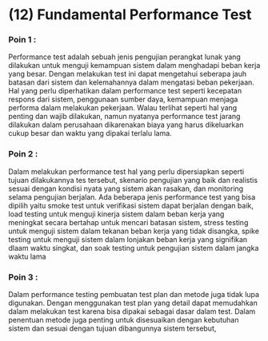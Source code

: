 # (12) Fundamental Performance Test
### Poin 1 :
Performance test adalah sebuah jenis pengujian perangkat lunak yang dilakukan untuk menguji kemampuan sistem dalam menghadapi beban kerja yang besar. Dengan melakukan test ini dapat mengetahui seberapa jauh batasan dari sistem dan kelemahannya dalam mengatasi beban pekerjaan. Hal yang perlu diperhatikan dalam performance test seperti kecepatan respons dari sistem, penggunaan sumber daya, kemampuan menjaga performa dalam melakukan pekerjaan. Walau terlihat seperti hal yang penting dan wajib dilakukan, namun nyatanya performance test jarang dilakukan dalam perusahaan dikarenakan biaya yang harus dikeluarkan cukup besar dan waktu yang dipakai terlalu lama.
### Poin 2 :
Dalam melakukan performance test hal yang perlu dipersiapkan seperti tujuan dilakukannya tes tersebut, skenario pengujian yang baik dan realistis sesuai dengan kondisi nyata yang sistem akan rasakan, dan monitoring selama pengujian berjalan. Ada beberapa jenis performance test yang bisa dipilih yaitu smoke test untuk verifikasi sistem dapat berjalan dengan baik, load testing untuk menguji kinerja sistem dalam beban kerja yang meningkat secara bertahap untuk mencari batasan sistem, stress testing untuk menguji sistem dalam tekanan beban kerja yang tidak disangka, spike testing untuk menguji sistem dalam lonjakan beban kerja yang signifikan dlaam waktu singkat, dan soak testing untuk pengujian sistem dalam jangka waktu lama
### Poin 3 :
Dalam performance testing pembuatan test plan dan metode juga tidak lupa digunakan. Dengan menggunakan test plan yang detail dapat memudahkan dalam melakukan test karena bisa dipakai sebagai dasar dalam test. Dalam penentuan metode juga penting untuk disesuaikan dengan kebutuhan sistem dan sesuai dengan tujuan dibangunnya sistem tersebut,
